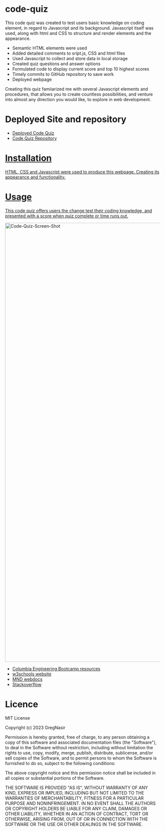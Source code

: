 # code-quiz

This code quiz was created to test users basic knowledge on coding element, in regard to Javascript and its background. Javascript itself was used, along with html and CSS to structure and render elements and the appearance.

* Semantic HTML elements were used
* Added detailed comments to sript.js, CSS and html files
* Used Javascript to collect and store data in local storage
* Created quiz questions and answer options
* Formulated code to display current score and top 10 highest scores
* Timely commits to GitHub repository to save work
* Deployed webpage

Creating this quiz famiiarized me with several Javascript elements and procedures, that allows you to create countless possibilities, and venture into almost any direction you would like, to explore in web development.


# Deployed Site and repository

* <a href="https://gregnasir.github.io/code-quiz/">Deployed Code Quiz</a>
* <a href="https://github.com/GregNasir/code-quiz">Code Quiz Repository


# Installation

HTML, CSS and Javascript were used to produce this webpage. Creating its appearance and functionality.

# Usage 

This code quiz offers users the change test their coding knowledge, and presented with a score when quiz complete or time runs out.
  
  <img width="1425" alt="Code-Quiz-Screen-Shot" src="https://user-images.githubusercontent.com/63434657/235388867-166c2a6c-6a9f-48a2-900e-640d3ed4c00a.png">



* Columbia Engineering Bootcamp resources
* <a href="https://www.w3schools.com/">w3schools website</a>
* <a href="https://developer.mozilla.org/en-US/">MND webdocs</a>
* <a href="https://stackoverflow.com">Stackoverflow</a>

# Licence

MIT License

Copyright (c) 2023 GregNasir

Permission is hereby granted, free of charge, to any person obtaining a copy
of this software and associated documentation files (the "Software"), to deal
in the Software without restriction, including without limitation the rights
to use, copy, modify, merge, publish, distribute, sublicense, and/or sell
copies of the Software, and to permit persons to whom the Software is
furnished to do so, subject to the following conditions:

The above copyright notice and this permission notice shall be included in all
copies or substantial portions of the Software.

THE SOFTWARE IS PROVIDED "AS IS", WITHOUT WARRANTY OF ANY KIND, EXPRESS OR
IMPLIED, INCLUDING BUT NOT LIMITED TO THE WARRANTIES OF MERCHANTABILITY,
FITNESS FOR A PARTICULAR PURPOSE AND NONINFRINGEMENT. IN NO EVENT SHALL THE
AUTHORS OR COPYRIGHT HOLDERS BE LIABLE FOR ANY CLAIM, DAMAGES OR OTHER
LIABILITY, WHETHER IN AN ACTION OF CONTRACT, TORT OR OTHERWISE, ARISING FROM,
OUT OF OR IN CONNECTION WITH THE SOFTWARE OR THE USE OR OTHER DEALINGS IN THE
SOFTWARE.

